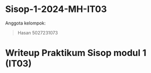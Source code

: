 # Sisop-1-2024-MH-IT03
Anggota kelompok:
> Hasan 5027231073
>
>

# Writeup Praktikum Sisop modul 1 (IT03)
